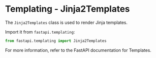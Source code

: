 # Templating - Jinja2Templates

The `Jinja2Templates` class is used to render Jinja templates.

Import it from `fastapi.templating`:

```python
from fastapi.templating import Jinja2Templates
```

For more information, refer to the FastAPI documentation for Templates.